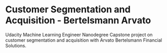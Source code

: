 # Customer Segmentation and Acquisition - Bertelsmann Arvato

Udacity Machine Learning Engineer Nanodegree Capstone project on customer segmentation and acquisition with Arvato Bertelsmann Financial Solutions.
